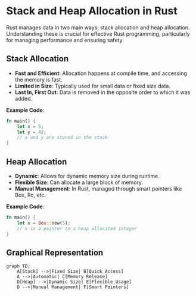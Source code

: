 
# Stack and Heap Allocation in Rust

Rust manages data in two main ways: stack allocation and heap allocation. Understanding these is crucial for effective Rust programming, particularly for managing performance and ensuring safety.

## Stack Allocation

- **Fast and Efficient**: Allocation happens at compile time, and accessing the memory is fast.
- **Limited in Size**: Typically used for small data or fixed size data.
- **Last In, First Out**: Data is removed in the opposite order to which it was added.

**Example Code**:
```rust
fn main() {
    let x = 5;
    let y = 42;
    // x and y are stored in the stack
}
```

## Heap Allocation

- **Dynamic**: Allows for dynamic memory size during runtime.
- **Flexible Size**: Can allocate a large block of memory.
- **Manual Management**: In Rust, managed through smart pointers like Box, Rc, etc.

**Example Code**:
```rust
fn main() {
    let x = Box::new(5);
    // x is a pointer to a heap allocated integer
}
```

## Graphical Representation

```mermaid
graph TD;
    A[Stack] -->|Fixed Size| B[Quick Access]
    A -->|Automatic| C[Memory Release]
    D[Heap] -->|Dynamic Size| E[Flexible Usage]
    D -->|Manual Management| F[Smart Pointers]
```
